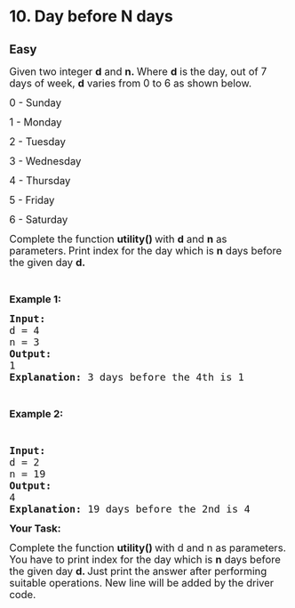 # 10. Day before N days
## Easy 
<div class="problem-statement">
                <p></p><p><span style="font-size:18px">Given two integer <strong>d</strong> and <strong>n.&nbsp;</strong>Where <strong>d</strong>&nbsp;is the day, out of 7 days of week, <strong>d</strong> varies from 0 to 6 as shown below.</span></p>

<p><span style="font-size:18px">0 - Sunday</span></p>

<p><span style="font-size:18px">1 -&nbsp;Monday</span></p>

<p><span style="font-size:18px">2 -&nbsp;Tuesday</span></p>

<p><span style="font-size:18px">3 -&nbsp;Wednesday</span></p>

<p><span style="font-size:18px">4 -&nbsp;Thursday</span></p>

<p><span style="font-size:18px">5 - Friday</span></p>

<p><span style="font-size:18px">6 - Saturday</span></p>

<p><span style="font-size:18px">Complete the function <strong>utility() </strong>with <strong>d</strong> and <strong>n</strong> as parameters.<strong>&nbsp;</strong>Print index for the day which is <strong>n</strong> days before the given day <strong>d.</strong></span></p>

<p>&nbsp;</p>

<p><span style="font-size:18px"><strong>Example 1:</strong><strong> </strong></span></p>

<pre><span style="font-size:18px"><strong>Input:</strong>
d = 4
n = 3
<strong>Output:
</strong>1
<strong>Explanation: </strong>3 days before the 4th is 1</span></pre>

<p>&nbsp;</p>

<p><span style="font-size:18px"><strong>Example 2:</strong></span></p>

<p>&nbsp;</p>

<pre><span style="font-size:18px"><strong>Input:</strong>
d = 2
n = 19
<strong>Output: </strong>
4
<strong>Explanation: </strong>19 days before the 2nd is 4</span></pre>

<p><span style="font-size:18px"><strong>Your Task:&nbsp;</strong></span></p>

<p><span style="font-size:18px">Complete the function <strong>utility() </strong>with d and n as parameters. You have to print index for the day which is <strong>n</strong> days before the given day <strong>d. </strong>Just print the answer after performing suitable operations. New line will be added by the driver code.</span></p>
 <p></p>
            </div>